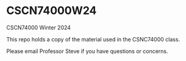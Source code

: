 # CSCN74000W24

CSCN74000 Winter 2024

This repo holds a copy of the material used in the CSNC74000 class.

Please email Professor Steve if you have questions or concerns.
